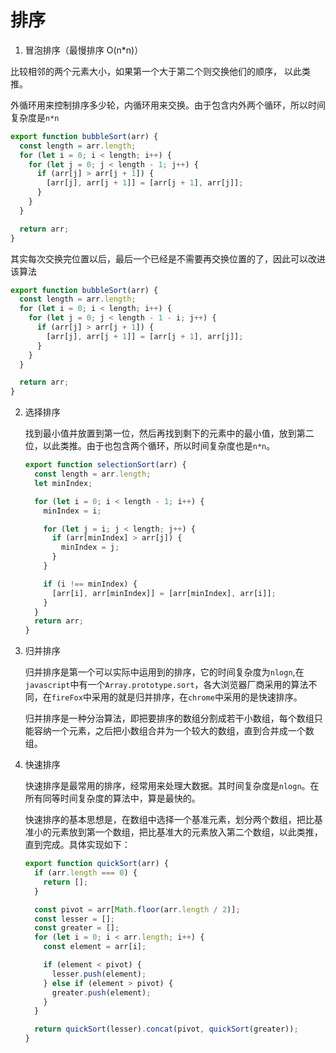 # 排序
1. 冒泡排序（最慢排序 O(n*n)）

  比较相邻的两个元素大小，如果第一个大于第二个则交换他们的顺序， 以此类推。

  外循环用来控制排序多少轮，内循环用来交换。由于包含内外两个循环，所以时间复杂度是`n*n`

  ``` javascript
  export function bubbleSort(arr) {
    const length = arr.length;
    for (let i = 0; i < length; i++) {
      for (let j = 0; j < length - 1; j++) {
        if (arr[j] > arr[j + 1]) {
          [arr[j], arr[j + 1]] = [arr[j + 1], arr[j]];
        }
      }
    }
  
    return arr;
  }
  
  ```

  其实每次交换完位置以后，最后一个已经是不需要再交换位置的了，因此可以改进该算法

  ``` javascript
  export function bubbleSort(arr) {
    const length = arr.length;
    for (let i = 0; i < length; i++) {
      for (let j = 0; j < length - 1 - i; j++) {
        if (arr[j] > arr[j + 1]) {
          [arr[j], arr[j + 1]] = [arr[j + 1], arr[j]];
        }
      }
    }
  
    return arr;
  }
  ```

2. 选择排序

   找到最小值并放置到第一位，然后再找到剩下的元素中的最小值，放到第二位，以此类推。由于也包含两个循环，所以时间复杂度也是`n*n`。

   ``` javascript
   export function selectionSort(arr) {
     const length = arr.length;
     let minIndex;
   
     for (let i = 0; i < length - 1; i++) {
       minIndex = i;
   
       for (let j = i; j < length; j++) {
         if (arr[minIndex] > arr[j]) {
           minIndex = j;
         }
       }
   
       if (i !== minIndex) {
         [arr[i], arr[minIndex]] = [arr[minIndex], arr[i]];
       }
     }
     return arr;
   }
   
   ```

3. 归并排序

   归并排序是第一个可以实际中运用到的排序，它的时间复杂度为`nlogn`,在`javascript`中有一个`Array.prototype.sort`，各大浏览器厂商采用的算法不同，在`fireFox`中采用的就是归并排序，在`chrome`中采用的是快速排序。

   归并排序是一种分治算法，即把要排序的数组分割成若干小数组，每个数组只能容纳一个元素，之后把小数组合并为一个较大的数组，直到合并成一个数组。

4. 快速排序

   快速排序是最常用的排序，经常用来处理大数据。其时间复杂度是`nlogn`。在所有同等时间复杂度的算法中，算是最快的。

   快速排序的基本思想是，在数组中选择一个基准元素，划分两个数组，把比基准小的元素放到第一个数组，把比基准大的元素放入第二个数组，以此类推，直到完成。具体实现如下：

   ``` javascript
   export function quickSort(arr) {
     if (arr.length === 0) {
       return [];
     }
   
     const pivot = arr[Math.floor(arr.length / 2)];
     const lesser = [];
     const greater = [];
     for (let i = 0; i < arr.length; i++) {
       const element = arr[i];
   
       if (element < pivot) {
         lesser.push(element);
       } else if (element > pivot) {
         greater.push(element);
       }
     }
   
     return quickSort(lesser).concat(pivot, quickSort(greater));
   }
   
   ```
